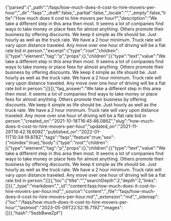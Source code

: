 {"parsed":{"_path":"/faqs/how-much-does-it-cost-to-hire-movers-per-hour","_dir":"faqs","_draft":false,"_partial":false,"_locale":"","_empty":false,"title":"How much does it cost to hire movers per hour?","description":"We take a different step in this area then most. It seems a lot of companies find ways to take money or place fees for almost anything. Others promote their business by offering discounts. We keep it simple as life should be. Just hourly as well as the truck rate. We have a 2 hour minimum. Truck rate will vary upon distance traveled. Any move over one hour of driving will be a flat rate bid in person.","excerpt":{"type":"root","children":[{"type":"element","tag":"p","props":{},"children":[{"type":"text","value":"We take a different step in this area then most. It seems a lot of companies find ways to take money or place fees for almost anything. Others promote their business by offering discounts. We keep it simple as life should be. Just hourly as well as the truck rate. We have a 2 hour minimum. Truck rate will vary upon distance traveled. Any move over one hour of driving will be a flat rate bid in person."}]}]},"faq_answer":"We take a different step in this area then most. It seems a lot of companies find ways to take money or place fees for almost anything. Others promote their business by offering discounts. We keep it simple as life should be. Just hourly as well as the truck rate. We have a 2 hour minimum. Truck rate will vary upon distance traveled. Any move over one hour of driving will be a flat rate bid in person.","created_on":"2021-10-18T16:45:46.086Z","slug":"how-much-does-it-cost-to-hire-movers-per-hour","updated_on":"2021-11-29T16:42:18.609Z","published_on":"2022-01-11T10:34:19.878Z","tags":"faqs","feature":true,"seo":{"noindex":true},"body":{"type":"root","children":[{"type":"element","tag":"p","props":{},"children":[{"type":"text","value":"We take a different step in this area then most. It seems a lot of companies find ways to take money or place fees for almost anything. Others promote their business by offering discounts. We keep it simple as life should be. Just hourly as well as the truck rate. We have a 2 hour minimum. Truck rate will vary upon distance traveled. Any move over one hour of driving will be a flat rate bid in person."}]}],"toc":{"title":"","searchDepth":2,"depth":2,"links":[]}},"_type":"markdown","_id":"content:faqs:how-much-does-it-cost-to-hire-movers-per-hour.md","_source":"content","_file":"faqs/how-much-does-it-cost-to-hire-movers-per-hour.md","_extension":"md","_sitemap":{"loc":"/faqs/how-much-does-it-cost-to-hire-movers-per-hour","lastmod":"2023-05-09T22:52:16.719Z","images":[]}},"hash":"5ezbBwwZpf"}